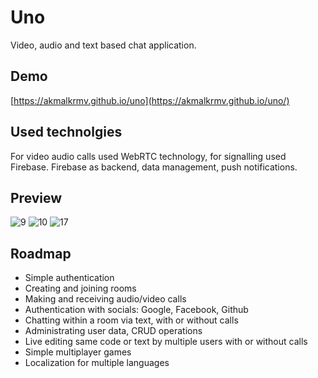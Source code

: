 # Uno

Video, audio and text based chat application.

## Demo

[https://akmalkrmv.github.io/uno](https://akmalkrmv.github.io/uno/)

## Used technolgies

For video audio calls used WebRTC technology, for signalling used Firebase.
Firebase as backend, data management, push notifications. 

## Preview

![9](https://user-images.githubusercontent.com/12622523/82351976-ff7b3500-9a05-11ea-8f9a-092d005c2700.png)
![10](https://user-images.githubusercontent.com/12622523/82351977-0013cb80-9a06-11ea-9fc4-f6bc57cc4a37.png)
![17](https://user-images.githubusercontent.com/12622523/82351980-0013cb80-9a06-11ea-99f0-e3c487d5cebb.png)

## Roadmap

- Simple authentication
- Creating and joining rooms
- Making and receiving audio/video calls
- Authentication with socials: Google, Facebook, Github
- Chatting within a room via text, with or without calls
- Administrating user data, CRUD operations
- Live editing same code or text by multiple users with or without calls
- Simple multiplayer games
- Localization for multiple languages
